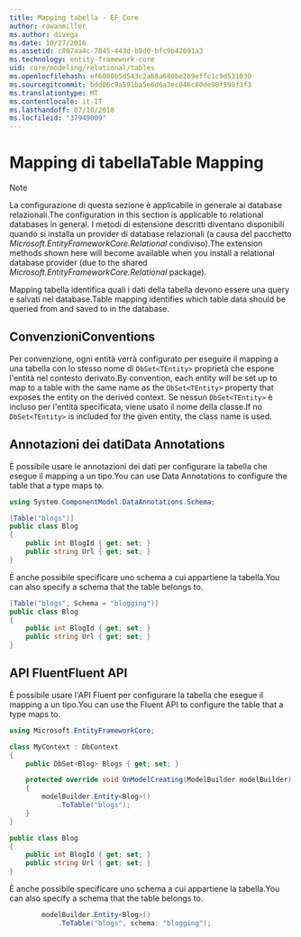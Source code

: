 ```yaml
---
title: Mapping tabella - EF Core
author: rowanmiller
ms.author: divega
ms.date: 10/27/2016
ms.assetid: c807aa4c-7845-443d-b8d0-bfc9b42691a3
ms.technology: entity-framework-core
uid: core/modeling/relational/tables
ms.openlocfilehash: ef6080b5d543c2a68a680be2b9effc1c9d531030
ms.sourcegitcommit: bdd06c9a591ba5e6d6a3ec046c80de98f598f3f3
ms.translationtype: MT
ms.contentlocale: it-IT
ms.lasthandoff: 07/10/2018
ms.locfileid: "37949009"
---
```

# <a name="table-mapping"></a><span data-ttu-id="837ce-102">Mapping di tabella</span><span class="sxs-lookup"><span data-stu-id="837ce-102">Table Mapping</span></span>

> [!NOTE]  
> <span data-ttu-id="837ce-103">La configurazione di questa sezione è applicabile in generale ai database relazionali.</span><span class="sxs-lookup"><span data-stu-id="837ce-103">The configuration in this section is applicable to relational databases in general.</span></span> <span data-ttu-id="837ce-104">I metodi di estensione descritti diventano disponibili quando si installa un provider di database relazionali (a causa del pacchetto *Microsoft.EntityFrameworkCore.Relational* condiviso).</span><span class="sxs-lookup"><span data-stu-id="837ce-104">The extension methods shown here will become available when you install a relational database provider (due to the shared *Microsoft.EntityFrameworkCore.Relational* package).</span></span>

<span data-ttu-id="837ce-105">Mapping tabella identifica quali i dati della tabella devono essere una query e salvati nel database.</span><span class="sxs-lookup"><span data-stu-id="837ce-105">Table mapping identifies which table data should be queried from and saved to in the database.</span></span>

## <a name="conventions"></a><span data-ttu-id="837ce-106">Convenzioni</span><span class="sxs-lookup"><span data-stu-id="837ce-106">Conventions</span></span>

<span data-ttu-id="837ce-107">Per convenzione, ogni entità verrà configurato per eseguire il mapping a una tabella con lo stesso nome di `DbSet<TEntity>` proprietà che espone l'entità nel contesto derivato.</span><span class="sxs-lookup"><span data-stu-id="837ce-107">By convention, each entity will be set up to map to a table with the same name as the `DbSet<TEntity>` property that exposes the entity on the derived context.</span></span> <span data-ttu-id="837ce-108">Se nessun `DbSet<TEntity>` è incluso per l'entità specificata, viene usato il nome della classe.</span><span class="sxs-lookup"><span data-stu-id="837ce-108">If no `DbSet<TEntity>` is included for the given entity, the class name is used.</span></span>

## <a name="data-annotations"></a><span data-ttu-id="837ce-109">Annotazioni dei dati</span><span class="sxs-lookup"><span data-stu-id="837ce-109">Data Annotations</span></span>

<span data-ttu-id="837ce-110">È possibile usare le annotazioni dei dati per configurare la tabella che esegue il mapping a un tipo.</span><span class="sxs-lookup"><span data-stu-id="837ce-110">You can use Data Annotations to configure the table that a type maps to.</span></span>

``` csharp
using System.ComponentModel.DataAnnotations.Schema;
```
``` csharp
[Table("blogs")]
public class Blog
{
    public int BlogId { get; set; }
    public string Url { get; set; }
}
```

<span data-ttu-id="837ce-111">È anche possibile specificare uno schema a cui appartiene la tabella.</span><span class="sxs-lookup"><span data-stu-id="837ce-111">You can also specify a schema that the table belongs to.</span></span>

``` csharp
[Table("blogs", Schema = "blogging")]
public class Blog
{
    public int BlogId { get; set; }
    public string Url { get; set; }
}
```

## <a name="fluent-api"></a><span data-ttu-id="837ce-112">API Fluent</span><span class="sxs-lookup"><span data-stu-id="837ce-112">Fluent API</span></span>

<span data-ttu-id="837ce-113">È possibile usare l'API Fluent per configurare la tabella che esegue il mapping a un tipo.</span><span class="sxs-lookup"><span data-stu-id="837ce-113">You can use the Fluent API to configure the table that a type maps to.</span></span>

``` csharp
using Microsoft.EntityFrameworkCore;
```
``` csharp
class MyContext : DbContext
{
    public DbSet<Blog> Blogs { get; set; }

    protected override void OnModelCreating(ModelBuilder modelBuilder)
    {
        modelBuilder.Entity<Blog>()
            .ToTable("blogs");
    }
}

public class Blog
{
    public int BlogId { get; set; }
    public string Url { get; set; }
}
```

<span data-ttu-id="837ce-114">È anche possibile specificare uno schema a cui appartiene la tabella.</span><span class="sxs-lookup"><span data-stu-id="837ce-114">You can also specify a schema that the table belongs to.</span></span>

<!-- [!code-csharp[Main](samples/core/relational/Modeling/FluentAPI/Samples/Relational/TableAndSchema.cs?highlight=2)] -->
``` csharp
        modelBuilder.Entity<Blog>()
            .ToTable("blogs", schema: "blogging");
```
